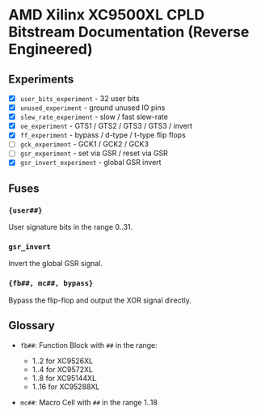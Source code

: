 
# AMD Xilinx XC9500XL CPLD Bitstream Documentation (Reverse Engineered)

## Experiments

 - [x] `user_bits_experiment` - 32 user bits
 - [x] `unused_experiment` - ground unused IO pins
 - [x] `slew_rate_experiment` - slow / fast slew-rate
 - [x] `oe_experiment` - GTS1 / GTS2 / GTS3 / GTS3 / invert
 - [x] `ff_experiment` - bypass / d-type / t-type flip flops
 - [ ] `gck_experiment` - GCK1 / GCK2 / GCK3
 - [ ] `gsr_experiment` - set via GSR / reset via GSR
 - [x] `gsr_invert_experiment` - global GSR invert

## Fuses

### `{user##}`

User signature bits in the range 0..31.

### `gsr_invert`

Invert the global GSR signal.

### `{fb##, mc##, bypass}`

Bypass the flip-flop and output the XOR signal directly.

## Glossary

 - `fb##`: Function Block with `##` in the range:
   - 1..2 for XC9526XL
   - 1..4 for XC9572XL
   - 1..8 for XC95144XL
   - 1..16 for XC95288XL

 - `mc##`: Macro Cell with `##` in the range 1..18 

